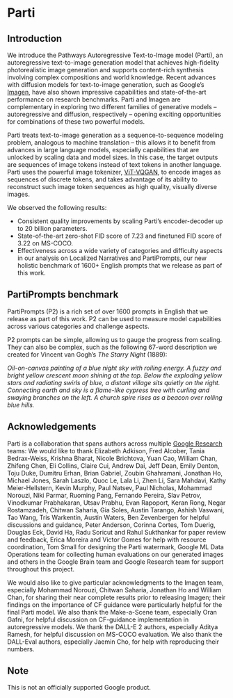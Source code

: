 # Parti

## Introduction

We introduce the Pathways Autoregressive Text-to-Image model (Parti), an autoregressive text-to-image generation model that achieves high-fidelity photorealistic image generation and supports content-rich synthesis involving complex compositions and world knowledge. Recent advances with diffusion models for text-to-image generation, such as Google’s [Imagen](https://imagen.research.google/), have also shown impressive capabilities and state-of-the-art performance on research benchmarks. Parti and Imagen are complementary in exploring two different families of generative models – autoregressive and diffusion, respectively – opening exciting opportunities for combinations of these two powerful models.

Parti treats text-to-image generation as a sequence-to-sequence modeling problem, analogous to machine translation – this allows it to benefit from advances in large language models, especially capabilities that are unlocked by scaling data and model sizes. In this case, the target outputs are sequences of image tokens instead of text tokens in another language. Parti uses the powerful image tokenizer, [ViT-VQGAN](https://doi.org/10.48550/arXiv.2110.04627), to encode images as sequences of discrete tokens, and takes advantage of its ability to reconstruct such image token sequences as high quality, visually diverse images.

We observed the following results:

* Consistent quality improvements by scaling Parti’s encoder-decoder up to 20 billion parameters.
* State-of-the-art zero-shot FID score of 7.23 and finetuned FID score of 3.22 on MS-COCO.
* Effectiveness across a wide variety of categories and difficulty aspects in our analysis on Localized Narratives and PartiPrompts, our new holistic benchmark of 1600+ English prompts that we release as part of this work.

## PartiPrompts benchmark

PartiPrompts (P2) is a rich set of over 1600 prompts in English that we release as part of this work. P2 can be used to measure model capabilities across various categories and challenge aspects.

P2 prompts can be simple, allowing us to gauge the progress from scaling. They can also be complex, such as the following 67-word description we created for Vincent van Gogh’s *The Starry Night* (1889):

*Oil-on-canvas painting of a blue night sky with roiling energy. A fuzzy and bright yellow crescent moon shining at the top. Below the exploding yellow stars and radiating swirls of blue, a distant village sits quietly on the right. Connecting earth and sky is a flame-like cypress tree with curling and swaying branches on the left. A church spire rises as a beacon over rolling blue hills.*

## Acknowledgements

Parti is a collaboration that spans authors across multiple [Google Research](https://research.google/) teams:
We would like to thank Elizabeth Adkison, Fred Alcober, Tania Bedrax-Weiss, Krishna Bharat, Nicole Brichtova, Yuan Cao, William Chan, Zhifeng Chen, Eli Collins, Claire Cui, Andrew Dai, Jeff Dean, Emily Denton, Toju Duke, Dumitru Erhan, Brian Gabriel, Zoubin Ghahramani, Jonathan Ho, Michael Jones, Sarah Laszlo, Quoc Le, Lala Li, Zhen Li, Sara Mahdavi, Kathy Meier-Hellstern, Kevin Murphy, Paul Natsev, Paul Nicholas, Mohammad Norouzi, Niki Parmar, Ruoming Pang, Fernando Pereira, Slav Petrov, Vinodkumar Prabhakaran, Utsav Prabhu, Evan Rapoport, Keran Rong, Negar Rostamzadeh, Chitwan Saharia, Gia Soles, Austin Tarango, Ashish Vaswani, Tao Wang, Tris Warkentin, Austin Waters, Ben Zevenbergen for helpful discussions and guidance, Peter Anderson, Corinna Cortes, Tom Duerig, Douglas Eck, David Ha, Radu Soricut and Rahul Sukthankar for paper review and feedback, Erica Moreira and Victor Gomes for help with resource coordination, Tom Small for designing the Parti watermark, Google ML Data Operations team for collecting human evaluations on our generated images and others in the Google Brain team and Google Research team for support throughout this project.

We would also like to give particular acknowledgments to the Imagen team, especially Mohammad Norouzi, Chitwan Saharia, Jonathan Ho and William Chan, for sharing their near complete results prior to releasing Imagen; their findings on the importance of CF guidance were particularly helpful for the final Parti model. We also thank the Make-a-Scene team, especially Oran Gafni, for helpful discussion on CF-guidance implementation in autoregressive models. We thank the DALL-E 2 authors, especially Aditya Ramesh, for helpful discussion on MS-COCO evaluation. We also thank the DALL-Eval authors, especially Jaemin Cho, for help with reproducing their numbers.

## Note
This is not an officially supported Google product.
